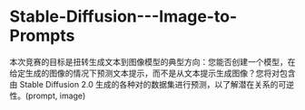# Stable-Diffusion---Image-to-Prompts
本次竞赛的目标是扭转生成文本到图像模型的典型方向：您能否创建一个模型，在给定生成的图像的情况下预测文本提示，而不是从文本提示生成图像？您将对包含由 Stable Diffusion 2.0 生成的各种对的数据集进行预测，以了解潜在关系的可逆性。(prompt, image)
